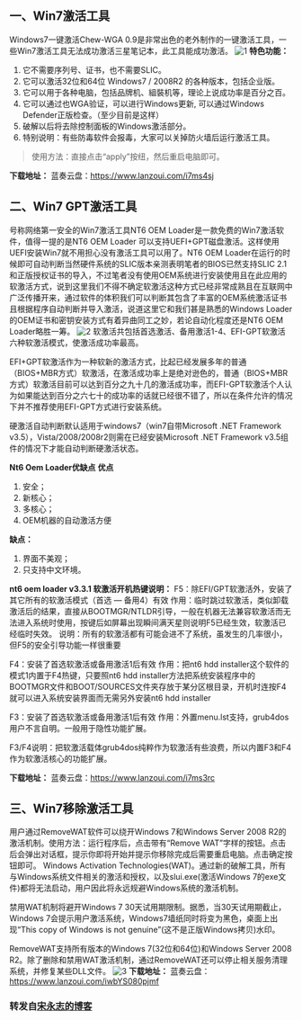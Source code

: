 ## 一、Win7激活工具 
Windows7一键激活Chew-WGA 0.9是非常出色的老外制作的一键激活工具，一些Win7激活工具无法成功激活三星笔记本，此工具能成功激活。
![1](https://github.com/zbccyw/zbccyw.github.io/assets/175001413/038403ce-cd7b-409a-852c-90bf96d12d5b)
**特色功能：**
1. 它不需要序列号、证书，也不需要SLIC。
2. 它可以激活32位和64位 Windows7 / 2008R2 的各种版本，包括企业版。
3. 它可以用于各种电脑，包括品牌机、組裝机等，理论上说成功率是百分之百。
4. 它可以通过也WGA验证，可以进行Windows更新, 可以通过Windows Defender正版检查。（至少目前是这样）
5. 破解以后将去除控制面板的Windows激活部分。
6. 特别说明：有些防毒软件会报毒，大家可以关掉防火墙后运行激活工具。

> 使用方法：直接点击“apply”按纽，然后重启电脑即可。

**下载地址：**
蓝奏云盘：https://www.lanzoui.com/i7ms4sj

## 二、Win7 GPT激活工具
号称网络第一安全的Win7激活工具NT6 OEM Loader是一款免费的Win7激活软件，值得一提的是NT6 OEM Loader 可以支持UEFI+GPT磁盘激活。这样使用UEFI安装Win7就不用担心没有激活工具可以用了。NT6 OEM Loader在运行的时候即可自动判断当然硬件系统的SLIC版本亲测表明笔者的BIOS已然支持SLIC 2.1和正版授权证书的导入，不过笔者没有使用OEM系统进行安装使用且在此应用的软激活方式，说到这里我们不得不确定软激活这种方式已经非常成熟且在互联网中广泛传播开来，通过软件的体积我们可以判断其包含了丰富的OEM系统激活证书且根据程序自动判断并导入激活，说道这里它和我们甚是熟悉的Windows Loader的OEM证书和密钥安装方式有着异曲同工之妙，若论自动化程度还是NT6 OEM Loader略胜一筹。
![2](https://github.com/zbccyw/zbccyw.github.io/assets/175001413/e4774e95-49c7-47e2-b4f5-b0848b73e958)
软激活共包括首选激活、备用激活1-4、EFI-GPT软激活六种软激活模式，使激活成功率最高。  

EFI+GPT软激活作为一种软新的激活方式，比起已经发展多年的普通（BIOS+MBR方式）软激活，在激活成功率上是绝对逊色的，普通（BIOS+MBR方式）软激活目前可以达到百分之九十几的激活成功率，而EFI-GPT软激活个人认为如果能达到百分之六七十的成功率的话就已经很不错了，所以在条件允许的情况下并不推荐使用EFI-GPT方式进行安装系统。

硬激活自动判断默认适用于windows7（win7自带Microsoft .NET Framework v3.5），Vista/2008/2008r2则需在已经安装Microsoft .NET Framework v3.5组件的情况下才能自动判断硬激活状态。

**Nt6 Oem Loader优缺点**
**优点**
1. 安全；
2. 新核心；
3. 多核心；
4. OEM机器的自动激活方便

**缺点：**
1. 界面不美观；
2. 只支持中文环境。

**nt6 oem loader v3.3.1 软激活开机热键说明：**
F5：除EFI/GPT软激活外，安装了其它所有的软激活模式（首选 — 备用4）有效
作用：临时跳过软激活，类似卸载激活后的结果，直接从BOOTMGR/NTLDR引导，一般在机器无法兼容软激活而无法进入系统时使用，按键后如屏幕出现瞬间满天星则说明F5已经生效，软激活已经临时失效。
说明：所有的软激活都有可能会进不了系统，虽发生的几率很小，但F5的安全引导功能一样很重要  
  
F4：安装了首选软激活或备用激活1后有效
作用：把nt6 hdd installer这个软件的模式1内置于F4热键，只要照nt6 hdd installer方法把系统安装程序中的BOOTMGR文件和BOOT/SOURCES文件夹存放于某分区根目录，开机时连按F4就可以进入系统安装界面而无需另外安装nt6 hdd installer  
  
F3：安装了首选软激活或备用激活1后有效
作用：外置menu.lst支持，grub4dos用户不言自明。一般用于隐性功能扩展。  
  
F3/F4说明：把软激活载体grub4dos纯粹作为软激活有些浪费，所以内置F3和F4作为软激活核心的功能扩展。

**下载地址：**
蓝奏云盘：https://www.lanzoui.com/i7ms3rc

## 三、Win7移除激活工具
用户通过RemoveWAT软件可以绕开Windows 7和Windows Server 2008 R2的激活机制。使用方法：运行程序后，点击带有“Remove WAT”字样的按钮。点击后会弹出对话框，提示你即将开始并提示你移除完成后需要重启电脑。点击确定按钮即可。
Windows Activation Technologies(WAT)。通过新的破解工具，所有与Windows系统文件相关的激活和授权，以及slui.exe(激活Windows 7的exe文件)都将无法启动，用户因此将永远规避Windows系统的激活机制。  
  
禁用WAT机制将避开Windows 7 30天试用期限制。据悉，当30天试用期截止，Windows 7会提示用户激活系统，Windows7墙纸同时将变为黑色，桌面上出现“This copy of Windows is not genuine”(这不是正版Windows拷贝)水印。  
  
RemoveWAT支持所有版本的Windows 7(32位和64位)和Windows Server 2008 R2。除了删除和禁用WAT激活机制，通过RemoveWAT还可以停止相关服务清理系统，并修复某些DLL文件。
![3](https://github.com/zbccyw/zbccyw.github.io/assets/175001413/9b971c9b-f702-461f-93bd-1a541ab614a5)
**下载地址：**
蓝奏云盘：https://www.lanzoui.com/iwbYS080pjmf

### 转发自[宋永志的博客](http://www.songyongzhi.com/)